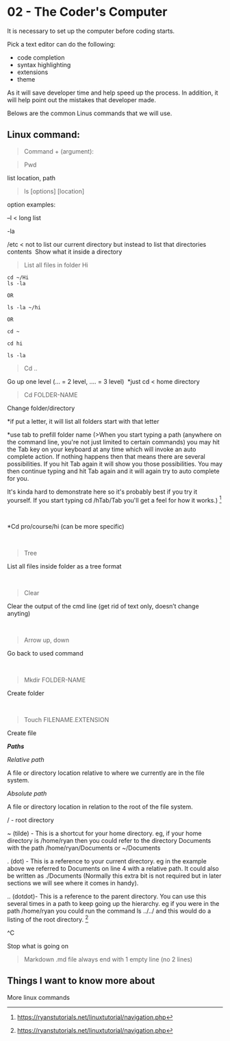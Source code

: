 # 02 - The Coder's Computer

It is necessary to set up the computer before coding starts. 

Pick a text editor can do the following: 
* code completion 
* syntax highlighting 
* extensions 
* theme

As it will save developer time and help speed up the process. In addition, it will help point out the mistakes that developer made. 

Belows are the common Linus commands that we will use. 

## Linux command:
> Command + (argument): 


> Pwd 


list location, path 



> ls [options] [location] 

option examples:

–l < long list 

-la

/etc < not to list our current directory but instead to list that directories contents 
Show what it inside a directory 

> List all files in folder Hi

```
cd ~/Hi
ls -la

OR

ls -la ~/hi

OR

cd ~

cd hi

ls -la
```
> Cd .. 

Go up one level (… = 2 level, …. = 3 level) 
*just cd < home directory 
 

> Cd FOLDER-NAME 

Change folder/directory 

*if put a letter, it will list all folders start with that letter 

*use tab to prefill folder name (>When you start typing a path (anywhere on the command line, you're not just limited to certain commands) you may hit the Tab key on your keyboard at any time which will invoke an auto complete action. If nothing happens then that means there are several possibilities. If you hit Tab again it will show you those possibilities. You may then continue typing and hit Tab again and it will again try to auto complete for you. 

It's kinda hard to demonstrate here so it's probably best if you try it yourself. If you start typing cd /hTab/<beginning of your username>Tab you'll get a feel for how it works.) [^1]

  

*Cd pro/course/hi  (can be more specific) 

 


> Tree 

List all files inside folder as a tree format 

 

> Clear 

Clear the output of the cmd line (get rid of text only, doesn’t change anyting) 

 

> Arrow up, down 

Go back to used command 

 
 

> Mkdir FOLDER-NAME 

Create folder 

 

> Touch FILENAME.EXTENSION 

Create file 

***Paths***
 
 *Relative path*
 
A file or directory location relative to where we currently are in the file system.
 
*Absolute path*
 
A file or directory location in relation to the root of the file system.
 
/ - root directory
 
~ (tilde) - This is a shortcut for your home directory. eg, if your home directory is /home/ryan then you could refer to the directory Documents with the path /home/ryan/Documents or ~/Documents
                      
. (dot) - This is a reference to your current directory. eg in the example above we referred to Documents on line 4 with a relative path. It could also be written as ./Documents (Normally this extra bit is not required but in later sections we will see where it comes in handy).
                      
.. (dotdot)- This is a reference to the parent directory. You can use this several times in a path to keep going up the hierarchy. eg if you were in the path /home/ryan you could run the command ls ../../ and this would do a listing of the root directory. [^2]

^C 

Stop what is going on  

 > Markdown .md file always end with 1 empty line (no 2 lines) 
  
  ## Things I want to know more about
  
  More linux commands
  

[^1]: https://ryanstutorials.net/linuxtutorial/navigation.php 

[^2]: https://ryanstutorials.net/linuxtutorial/navigation.php 
  
